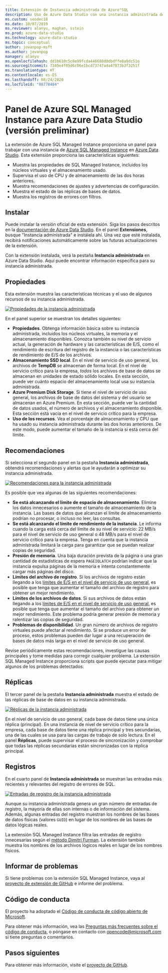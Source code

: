 ```yaml
---
title: Extensión de Instancia administrada de Azure°SQL
description: Uso de Azure Data Studio con una instancia administrada de Azure SQL Managed Instance
ms.custom: seodec18
ms.date: 10/07/2019
ms.reviewer: alanyu, maghan, sstein
ms.prod: azure-data-studio
ms.technology: azure-data-studio
ms.topic: conceptual
author: jovanpop-msft
ms.author: jovanpop
manager: alanyu
ms.openlocfilehash: dd1b610c5c8e99fcda446688d0dbdffe0a9dc51e
ms.sourcegitcommit: 7345e4f05d6c06e1bcd73747a4a47873b3f3251f
ms.translationtype: HT
ms.contentlocale: es-ES
ms.lasthandoff: 08/24/2020
ms.locfileid: "88778484"
---
```

# <a name="azure-sql-managed-instance-dashboard-for-azure-data-studio-preview"></a>Panel de Azure SQL Managed Instance para Azure Data Studio (versión preliminar)

La extensión de Azure SQL Managed Instance proporciona un panel para trabajar con una instancia de [Azure SQL Managed Instance](/azure/sql-database/sql-database-managed-instance-index) en [Azure Data Studio](https://github.com/Microsoft/azuredatastudio). Esta extensión proporciona las características siguientes:

- Muestra las propiedades de SQL Managed Instance, incluidos los núcleos virtuales y el almacenamiento usado.
- Supervisa el uso de CPU y de almacenamiento de las dos horas anteriores.
- Muestra recomendaciones de ajustes y advertencias de configuración.
- Muestra el estado de las réplicas de bases de datos.
- Muestra los registros de errores con filtros.

## <a name="install"></a>Instalar

Puede instalar la versión oficial de esta extensión. Siga los pasos descritos en la [documentación de Azure Data Studio](./extensions.md).
En el panel **Extensiones**, busque "Instancia administrada" e instálela ahí. Una vez que esté instalada, recibirá notificaciones automáticamente sobre las futuras actualizaciones de la extensión.

Con la extensión instalada, verá la pestaña **Instancia administrada** en Azure Data Studio. Aquí puede encontrar información específica para su instancia administrada.

## <a name="properties"></a>Propiedades

Esta extensión muestra las características técnicas y el uso de algunos recursos de su instancia administrada.

[ ![Propiedades de la instancia administrada](media/azure-sql-mi-extension/ads-mi-tab1.png )](media/azure-sql-mi-extension/ads-mi-tab1.png#lightbox)

En el panel superior se muestran los detalles siguientes:

- **Propiedades**. Obtenga información básica sobre su instancia administrada, incluidos los núcleos virtuales, la memoria y el almacenamiento disponibles. Conozca también su nivel de servicio actual, la generación de hardware y las características de E/S, como el rendimiento de escritura del registro de la instancia o las características de rendimiento de E/S de los archivos.
- **Almacenamiento SSD local**. En el nivel de servicio de uso general, los archivos de **TempDB** se almacenan de forma local. En el nivel de servicio crítico para la empresa, _todos_ los archivos de base de datos se almacenan en unidades de estado sólido locales. En esta sección, puede ver cuánto espacio del almacenamiento local usa su instancia administrada.
- **Azure Premium Disk Storage**. Si tiene el nivel de servicio de uso general, los archivos de base de datos del sistema y del usuario se almacenan en Azure Premium. En esta sección, puede ver la cantidad de datos usados, el número de archivos y el almacenamiento disponible. Esta sección está vacía en el nivel de servicio crítico para la empresa.
- **Uso de los recursos**. Vea el porcentaje de almacenamiento y CPU que ha usado su instancia administrada durante las dos horas anteriores. De este modo, puede aumentar el tamaño de la instancia si está cerca del límite.

## <a name="recommendations"></a>Recomendaciones

Si selecciona el segundo panel en la pestaña **Instancia administrada**, obtendrá recomendaciones y alertas que le ayudarán a optimizar su instancia administrada.

[ ![Recomendaciones para la instancia administrada](media/azure-sql-mi-extension/ads-mi-tab2.png )](media/azure-sql-mi-extension/ads-mi-tab2.png#lightbox)

Es posible que vea algunas de las siguientes recomendaciones:

- **Se está alcanzando el límite de espacio de almacenamiento**. Elimine los datos innecesarios o aumente el tamaño de almacenamiento de la instancia. Las bases de datos que alcanzan el límite de almacenamiento podrían no procesar, o incluso no leer, las consultas.
- **Se está alcanzando el límite de rendimiento de la instancia**. Le informa cuando la carga está cerca del límite de su nivel de servicio: 22 MB/s para el nivel de servicio de uso general o 48 MB/s para el nivel de servicio crítico para la empresa. Tenga en cuenta que la instancia administrada limitará la carga para garantizar que se puedan realizar copias de seguridad.
- **Presión de memoria**. Una baja duración prevista de la página o una gran cantidad de estadísticas de espera `PAGEIOLATCH` podrían indicar que la instancia expulsa páginas de la memoria e intenta constantemente cargar más páginas del disco.
- **Límites del archivo de registro**. Si los archivos de registro están llegando a los [límites de E/S en el nivel de servicio de uso general](/azure/sql-database/sql-database-managed-instance-resource-limits#file-io-characteristics-in-general-purpose-tier), es posible que tenga que aumentar el tamaño del archivo de registro para obtener un mejor rendimiento.
- **Límites de los archivos de datos**. Si sus archivos de datos están llegando a los [límites de E/S en el nivel de servicio de uso general](/azure/sql-database/sql-database-managed-instance-resource-limits#file-io-characteristics-in-general-purpose-tier), es posible que tenga que aumentar el tamaño del archivo para obtener un mejor rendimiento. Este problema podría generar presión de memoria y ralentizar las copias de seguridad.
- **Problemas de disponibilidad**. Un gran número de archivos de registro virtuales puede afectar al rendimiento. Si se produce un error de proceso, estos problemas pueden dar lugar a una recuperación de bases de datos más larga en el nivel de servicio de uso general.

Revise periódicamente estas recomendaciones, investigue las causas principales y tome medidas para corregir cualquier problema. La extensión SQL Managed Instance proporciona scripts que puede ejecutar para mitigar algunos de los problemas detectados.

## <a name="replicas"></a>Réplicas

El tercer panel de la pestaña **Instancia administrada** muestra el estado de las réplicas de base de datos en su instancia administrada.

[ ![Réplicas de la instancia administrada](media/azure-sql-mi-extension/ads-mi-tab3.png )](media/azure-sql-mi-extension/ads-mi-tab3.png#lightbox)

En el nivel de servicio de uso general, cada base de datos tiene una única réplica (principal). En una instancia de nivel de servicio crítico para la empresa, cada base de datos tiene una réplica principal y tres secundarias, una de las cuales se usa para las cargas de trabajo de solo lectura. En el panel **Réplicas**, puede supervisar el proceso de sincronización y comprobar que todas las réplicas secundarias están sincronizadas con la réplica principal.

## <a name="logs"></a>Registros

En el cuarto panel de **Instancia administrada** se muestran las entradas más recientes y relevantes del registro de errores de SQL.

[ ![Entradas de registro de la instancia administrada](media/azure-sql-mi-extension/ads-mi-tab4.png )](media/azure-sql-mi-extension/ads-mi-tab4.png#lightbox)

Aunque su instancia administrada genera un gran número de entradas de registro, la mayoría de ellas son internas o de información del sistema. Además, algunas entradas del registro muestran los nombres de las bases de datos físicas (valores `GUID`) en lugar de los nombres de las bases de datos lógicas reales.

La extensión SQL Managed Instance filtra las entradas de registro innecesarias según el [método Dimitri Furman](https://techcommunity.microsoft.com/t5/DataCAT/Azure-SQL-DB-Managed-Instance-sp-readmierrorlog/ba-p/305506). La extensión también muestra los nombres de los archivos lógicos reales en lugar de los nombres físicos.

## <a name="reporting-problems"></a>Informar de problemas

Si tiene problemas con la extensión SQL Managed Instance, vaya al [proyecto de extensión de GitHub](https://github.com/JocaPC/AzureDataStudio-Managed-Instance/issues) e informe del problema.

## <a name="code-of-conduct"></a>Código de conducta

El proyecto ha adoptado el [Código de conducta de código abierto de Microsoft][conduct-code].

Para obtener más información, vea las [Preguntas más frecuentes sobre el código de conducta][conduct-FAQ], o póngase en contacto con [opencode@microsoft.com][conduct-email] si tiene preguntas o comentarios.

## <a name="next-steps"></a>Pasos siguientes

Para obtener más información, visite el [proyecto de GitHub](https://github.com/JocaPC/AzureDataStudio-Managed-Instance/).

[conduct-code]: https://opensource.microsoft.com/codeofconduct/
[conduct-FAQ]: https://opensource.microsoft.com/codeofconduct/faq/
[conduct-email]: mailto:opencode@microsoft.com